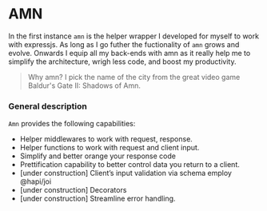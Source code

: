 # AMN

In the first instance `amn` is the helper wrapper I developed for myself to work with expressjs. As long as I go futher the fuctionality of `amn` grows and evolve. 
Onwards I equip all my back-ends with amn as it really help me to simplify the architecture, wrigh less code, and boost my productivity.

> Why amn? I pick the name of the city from the great video game Baldur's Gate II: Shadows of Amn.

### General description
`Amn` provides the following capabilities:
-	Helper middlewares to work with request, response.
-	Helper functions to work with request and client input.
-	Simplify and better orange your response code
-	Prettification capability to better control data you return to a client.
-	[under construction] Client’s input validation via schema employ @hapi/joi
-	[under construction] Decorators
-	[under construction] Streamline error handling.